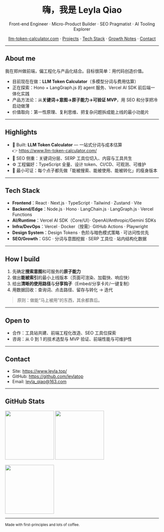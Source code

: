 <h1 align="center">嗨，我是 Leyla Qiao</h1>
<p align="center">
Front-end Engineer · Micro-Product Builder · SEO Pragmatist · AI Tooling Explorer
</p>

<p align="center">
  <a href="https://www.llm-token-calculator.com/">llm-token-calculator.com</a> ·
  <a href="#projects">Projects</a> ·
  <a href="#tech-stack">Tech Stack</a> ·
  <a href="#growth-notes">Growth Notes</a> ·
  <a href="#contact">Contact</a>
</p>

---

## About me

我在郑州做前端，偏工程化与产品化结合。目标很简单：用代码创造价值。

- 目前现在在做：**LLM Token Calculator**（多模型分词与费用估算）
- 正在探索：Hono + LangGraph.js 的 agent 服务、Vercel AI SDK 前后端一体化实践
- 产品方法论：从**关键词→意图→原子能力→可验证 MVP**，用 SEO 和分享把冷启动做薄
- 价值取向：第一性原理、复利思维、把复杂问题拆成能上线的最小功能片

---

## Highlights

- 🧮 Built: **LLM Token Calculator** — 一站式分词与成本估算  
  👉 https://www.llm-token-calculator.com/
- 🧭 SEO 侧重：关键词分层、SERP 工具位切入、内容与工具共生
- ⚙️ 工程偏好：TypeScript 全量、设计 token、CI/CD、可观测、可维护
- 🧪 最小可证：每个点子都先做「能被搜索、能被使用、能被转化」的瘦身版本

---

## Tech Stack

- **Frontend**：React · Next.js · TypeScript · Tailwind · Zustand · Vite  
- **Backend/Edge**：Node.js · Hono · LangChain.js · LangGraph.js · Vercel Functions  
- **AI/Runtime**：Vercel AI SDK（Core/UI）· OpenAI/Anthropic/Gemini SDKs  
- **Infra/DevOps**：Vercel · Docker（按需）· GitHub Actions · Playwright  
- **Design System**：Design Tokens · 色阶与暗色模式策略 · 可访问性优先  
- **SEO/Growth**：GSC · 分词与意图挖掘 · SERP 工具位 · 站内结构化数据

---

## How I build

1. 先确定**搜索意图**和可服务的**原子能力**  
2. 做出**能被索引**的最小上线版本（页面可渲染、加载快、响应快）  
3. 给出**清晰的使用路径**与**分享钩子**（Embed/分享卡片/一键复制）  
4. 用数据回收：查询词、点击路径、留存与转化 → 迭代

> 原则：做能“马上被用”的东西，其余都靠后。

---

## Open to

- 合作：工具站共建、前端工程化改造、SEO 工具位探索  
- 咨询：从 0 到 1 的技术选型与 MVP 验证、前端性能与可维护性

---

## Contact

- Site: https://www.leyla.top/  
- GitHub: https://github.com/leylatop  
- Email: <leyla_qiao@163.com>  

---

## GitHub Stats

<p>
  <img src="https://github-readme-stats.vercel.app/api?username=leylatop&show_icons=true" height="160" />
  <img src="https://github-readme-streak-stats.herokuapp.com/?user=leylatop" height="160" />
</p>

<p>
  <img src="https://github-readme-stats.vercel.app/api/top-langs/?username=leylatop&layout=compact" height="160" />
</p>

---

<sub>Made with first-principles and lots of coffee.</sub>
